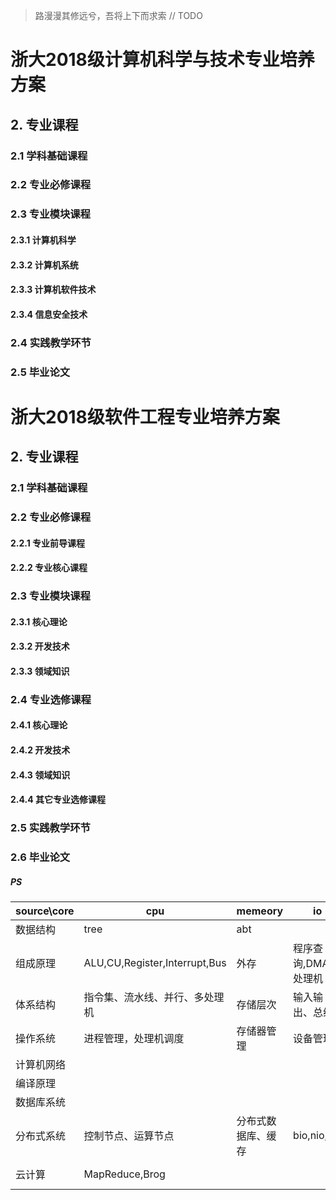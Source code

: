 > 路漫漫其修远兮，吾将上下而求索
// TODO 

# 浙大2018级计算机科学与技术专业培养方案

## 2. 专业课程
### 2.1 学科基础课程
### 2.2 专业必修课程
### 2.3 专业模块课程
#### 2.3.1 计算机科学
#### 2.3.2 计算机系统
#### 2.3.3 计算机软件技术
#### 2.3.4 信息安全技术
### 2.4 实践教学环节
### 2.5 毕业论文

# 浙大2018级软件工程专业培养方案
## 2. 专业课程
### 2.1 学科基础课程
### 2.2 专业必修课程
#### 2.2.1 专业前导课程
#### 2.2.2 专业核心课程
### 2.3 专业模块课程
#### 2.3.1 核心理论
#### 2.3.2 开发技术
#### 2.3.3 领域知识
### 2.4 专业选修课程
#### 2.4.1 核心理论
#### 2.4.2 开发技术
#### 2.4.3 领域知识
#### 2.4.4 其它专业选修课程
### 2.5 实践教学环节
### 2.6 毕业论文

##### PS
| source\core | cpu                            | memeory            | io                    | net        | file          |
|-------------|--------------------------------|--------------------|-----------------------|------------|---------------|
| 数据结构    | tree                           | abt                |                       |            | tree          |
| 组成原理    | ALU,CU,Register,Interrupt,Bus  | 外存               | 程序查询,DMA,IO处理机 |            | 外存、磁盘    |
| 体系结构    | 指令集、流水线、并行、多处理机 | 存储层次           | 输入输出、总线        |            | 外存、磁盘    |
| 操作系统    | 进程管理，处理机调度           | 存储器管理         | 设备管理              | Socket接口 | 文件管理      |
| 计算机网络  |                                |                    |                       |            |               |
| 编译原理    |                                |                    |                       |            |               |
| 数据库系统  |                                |                    |                       |            | 索引          |
| 分布式系统  | 控制节点、运算节点             | 分布式数据库、缓存 | bio,nio,aio           |            | HDFS, FastDFS |
| 云计算      | MapReduce,Brog                 |                    |                       |            | GFS, CFS      |